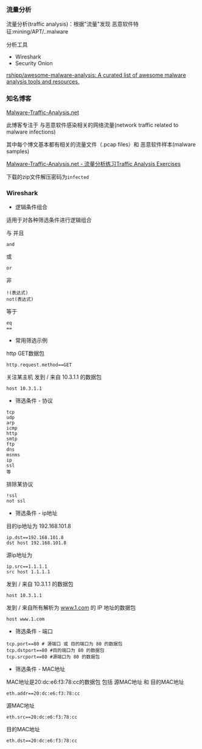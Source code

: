 ### 流量分析

流量分析(traffic analysis)：根据"流量"发现 恶意软件特征:mining/APT/..malware

分析工具
* Wireshark
* Security Onion

[rshipp/awesome-malware-analysis: A curated list of awesome malware analysis tools and resources.](https://github.com/rshipp/awesome-malware-analysis)


### 知名博客

[Malware-Traffic-Analysis.net](https://www.malware-traffic-analysis.net/)

此博客专注于 与恶意软件感染相关的网络流量(network traffic related to malware infections)

其中每个博文基本都有相关的流量文件（.pcap files）和 恶意软件样本(malware samples)

 
[Malware-Traffic-Analysis.net - 流量分析练习Traffic Analysis Exercises](https://www.malware-traffic-analysis.net/training-exercises.html)

下载的zip文件解压密码为`infected`

### Wireshark

* 逻辑条件组合

适用于对各种筛选条件进行逻辑组合

与 并且
```
and
```


或
```
or
```

非
```
!(表达式)
not(表达式)
```

等于
```
eq
==
```


* 常用筛选示例

http GET数据包
```
http.request.method==GET
```

关注某主机 发到 / 来自 10.3.1.1 的数据包
```
host 10.3.1.1
```

* 筛选条件 - 协议

```
tcp
udp
arp
icmp
http
smtp
ftp
dns
msnms
ip
ssl
等
```

排除某协议
```
!ssl
not ssl
```


* 筛选条件 - ip地址

目的ip地址为 192.168.101.8
```
ip.dst==192.168.101.8
dst host 192.168.101.8
```

源ip地址为
```
ip.src==1.1.1.1
src host 1.1.1.1
```


发到 / 来自 10.3.1.1 的数据包
```
host 10.3.1.1
```

发到 / 来自所有解析为 www.1.com 的 IP 地址的数据包
```
host www.1.com
```


* 筛选条件 - 端口

```
tcp.port==80 # 源端口 或 目的端口为 80 的数据包
tcp.dstport==80 #目的端口为 80 的数据包
tcp.srcport==80 #源端口为 80 的数据包
```

* 筛选条件 - MAC地址

MAC地址是20:dc:e6:f3:78:cc的数据包  包括 源MAC地址 和 目的MAC地址
```
eth.addr==20:dc:e6:f3:78:cc
```


源MAC地址
```
eth.src==20:dc:e6:f3:78:cc
```

目的MAC地址
```
eth.dst==20:dc:e6:f3:78:cc
```
